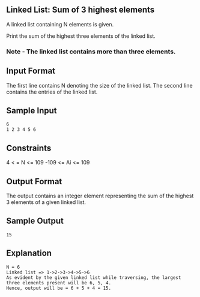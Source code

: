 ## Linked List: Sum of 3 highest elements

A linked list containing N elements is given.

Print the sum of the highest three elements of the linked list.

### Note - The linked list contains more than three elements.

## Input Format

The first line contains N denoting the size of the linked list.
The second line contains the entries of the linked list.

## Sample Input
```
6
1 2 3 4 5 6
```

## Constraints
4 < = N <= 109
-109 <=  Ai <= 109

## Output Format
The output contains an integer element representing the sum of the highest 3 elements of a given linked list.

## Sample Output
```
15
```

## Explanation
```
N = 6
Linked list => 1->2->3->4->5->6
As evident by the given linked list while traversing, the largest three elements present will be 6, 5, 4.
Hence, output will be = 6 + 5 + 4 = 15.
```
